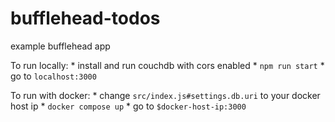 # bufflehead-todos
example bufflehead app

To run locally:
    * install and run couchdb with cors enabled
    * `npm run start`
    * go to `localhost:3000`

To run with docker:
    * change `src/index.js#settings.db.uri` to your docker host ip
    * `docker compose up`
    * go to `$docker-host-ip:3000`

